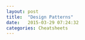 ```yaml
---
layout: post
title:  "Design Patterns"
date:   2015-03-29 07:24:32
categories: Cheatsheets
---
```


